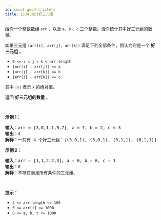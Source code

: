```yaml
---
id: count-good-triplets
title: 1534.统计好三元组
---
```

给你一个整数数组 <code>arr</code> ，以及 <code>a</code>、<code>b</code> 、<code>c</code> 三个整数。请你统计其中好三元组的数量。

如果三元组 <code>(arr[i], arr[j], arr[k])</code> 满足下列全部条件，则认为它是一个 **好三元组** 。


- <code>0 &lt;= i &lt; j &lt; k &lt; arr.length</code>
- <code>|arr[i] - arr[j]| &lt;= a</code>
- <code>|arr[j] - arr[k]| &lt;= b</code>
- <code>|arr[i] - arr[k]| &lt;= c</code>

其中 <code>|x|</code> 表示 <code>x</code> 的绝对值。

返回 **好三元组的数量** 。

 

**示例 1：**


<pre><strong>输入：</strong>arr = [3,0,1,1,9,7], a = 7, b = 2, c = 3<br/><strong>输出：</strong>4<br/><strong>解释：</strong>一共有 4 个好三元组：[(3,0,1), (3,0,1), (3,1,1), (0,1,1)] 。<br/></pre>

**示例 2：**


<pre><strong>输入：</strong>arr = [1,1,2,2,3], a = 0, b = 0, c = 1<br/><strong>输出：</strong>0<br/><strong>解释：</strong>不存在满足所有条件的三元组。<br/></pre>

 

**提示：**


- <code>3 &lt;= arr.length &lt;= 100</code>
- <code>0 &lt;= arr[i] &lt;= 1000</code>
- <code>0 &lt;= a, b, c &lt;= 1000</code>
